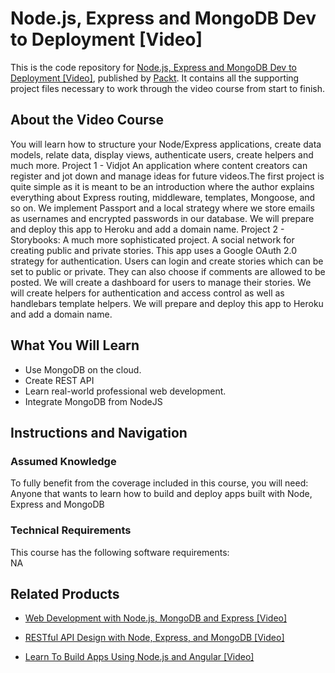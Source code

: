 # Node.js, Express and MongoDB Dev to Deployment [Video]
This is the code repository for [Node.js, Express and MongoDB Dev to Deployment [Video]](https://www.packtpub.com/web-development/learn-build-apps-using-nodejs-and-angular-video?utm_source=github&utm_medium=repository&utm_campaign=9781789951677), published by [Packt](https://www.packtpub.com/?utm_source=github). It contains all the supporting project files necessary to work through the video course from start to finish.
## About the Video Course
You will learn how to structure your Node/Express applications, create data models, relate data, display views, authenticate users, create helpers and much more. Project 1 - Vidjot An application where content creators can register and jot down and manage ideas for future videos.The first project is quite simple as it is meant to be an introduction where the author explains everything about Express routing, middleware, templates, Mongoose, and so on. We implement Passport and a local strategy where we store emails as usernames and encrypted passwords in our database. We will prepare and deploy this app to Heroku and add a domain name. Project 2 - Storybooks: A much more sophisticated project. A social network for creating public and private stories. This app uses a Google OAuth 2.0 strategy for authentication. Users can login and create stories which can be set to public or private. They can also choose if comments are allowed to be posted. We will create a dashboard for users to manage their stories. We will create helpers for authentication and access control as well as handlebars template helpers. We will prepare and deploy this app to Heroku and add a domain name.

<H2>What You Will Learn</H2>
<DIV class=book-info-will-learn-text>
<UL>
<LI>Use MongoDB on the cloud. 
<LI>Create REST API 
<LI>Learn real-world professional web development. 
<LI>Integrate MongoDB from NodeJS </LI></UL></DIV>

## Instructions and Navigation
### Assumed Knowledge
To fully benefit from the coverage included in this course, you will need:<br/>
Anyone that wants to learn how to build and deploy apps built with Node, Express and MongoDB
### Technical Requirements
This course has the following software requirements:<br/>
NA

## Related Products
* [Web Development with Node.js, MongoDB and Express [Video]](https://www.packtpub.com/web-development/learn-build-apps-using-nodejs-and-angular-video?utm_source=github&utm_medium=repository&utm_campaign=9781789951677)

* [RESTful API Design with Node, Express, and MongoDB [Video]](https://www.packtpub.com/web-development/learn-build-apps-using-nodejs-and-angular-video?utm_source=github&utm_medium=repository&utm_campaign=9781789951677)

* [Learn To Build Apps Using Node.js and Angular [Video]](https://www.packtpub.com/web-development/learn-build-apps-using-nodejs-and-angular-video?utm_source=github&utm_medium=repository&utm_campaign=9781789951677)

